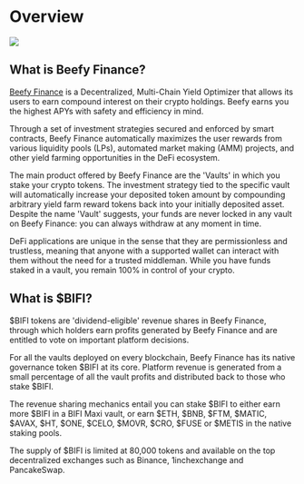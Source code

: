# Overview

![](.gitbook/assets/docs-landing\_en.png)

## What is Beefy Finance?

[Beefy Finance](https://beefy.finance) is a Decentralized, Multi-Chain Yield Optimizer that allows its users to earn compound interest on their crypto holdings. Beefy earns you the highest APYs with safety and efficiency in mind.

Through a set of investment strategies secured and enforced by smart contracts, Beefy Finance automatically maximizes the user rewards from various liquidity pools (LPs),‌ ‌automated market making (AMM) projects,‌ ‌and‌ ‌other yield‌ farming ‌opportunities in the DeFi ecosystem.

The main product offered by Beefy Finance are the 'Vaults' in which you stake your crypto tokens. The investment strategy tied to the specific vault will automatically increase your deposited token amount by compounding arbitrary yield farm reward tokens back into your initially deposited asset. Despite the name 'Vault' suggests, your funds are never locked in any vault on Beefy Finance: you can always withdraw at any moment in time.

DeFi applications are unique in the sense that they are permissionless and trustless, meaning that anyone with a supported wallet can interact with them without the need for a trusted middleman. While you have funds staked in a vault, you remain 100% in control of your crypto.

## What is $BIFI?

$BIFI tokens are 'dividend-eligible' revenue shares in Beefy Finance, through which holders earn profits generated by Beefy Finance and are entitled to vote on important platform decisions.

For all the vaults deployed on every blockchain, Beefy Finance has its native governance token $BIFI at its core. Platform revenue is generated from a small percentage of all the vault profits and distributed back to those who stake $BIFI.

The revenue sharing mechanics entail you can stake $BIFI to either earn more $BIFI in a BIFI Maxi vault, or earn $ETH, $BNB, $FTM, $MATIC, $AVAX, $HT, $ONE, $CELO, $MOVR, $CRO, $FUSE or $METIS in the native staking pools.

The supply of $BIFI is limited at 80,000 tokens and available on the top decentralized exchanges such as Binance, 1inchexchange and PancakeSwap.

